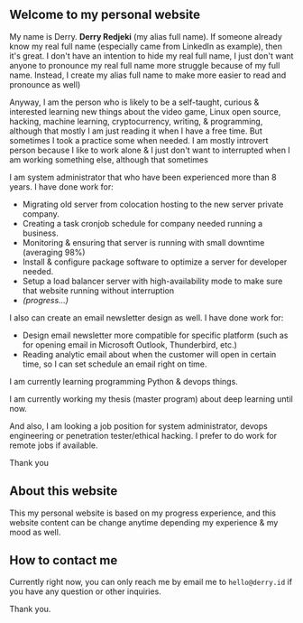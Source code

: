 ## Welcome to my personal website

My name is Derry. **Derry Redjeki** (my alias full name).
If someone already know my real full name (especially came from LinkedIn as example), then it's great.
I don't have an intention to hide my real full name, I just don't want anyone to pronounce my real full name more struggle because of my full name. Instead, I create my alias full name to make more easier to read and pronounce as well)

Anyway,
I am the person who is likely to be a self-taught, curious & interested learning new things about the video game, Linux open source, hacking, machine learning, cryptocurrency, writing, & programming, although that mostly I am just reading it when I have a free time. But sometimes I took a practice some when needed.
I am mostly introvert person because I like to work alone & I just don't want to interrupted when I am working something else, although that sometimes

I am system administrator that who have been experienced more than 8 years. I have done work for:
- Migrating old server from colocation hosting to the new server private company.
- Creating a task cronjob schedule for company needed running a business.
- Monitoring & ensuring that server is running with small downtime (averaging 98%)
- Install & configure package software to optimize a server for developer needed.
- Setup a load balancer server with high-availability mode to make sure that website running without interruption
- _(progress...)_

I also can create an email newsletter design as well. I have done work for:
- Design email newsletter more compatible for specific platform (such as for opening email in Microsoft Outlook, Thunderbird, etc.)
- Reading analytic email about when the customer will open in certain time, so I can set schedule an email right on time.

I am currently learning programming Python & devops things.

I am currently working my thesis (master program) about deep learning until now.

And also, I am looking a job position for system administrator, devops engineering or penetration tester/ethical hacking. I prefer to do work for remote jobs if available.

Thank you

## About this website
This my personal website is based on my progress experience, and this website content can be change anytime depending my experience & my mood as well.

## How to contact me

Currently right now, you can only reach me by email me to `hello@derry.id` if you have any question or other inquiries.

Thank you.
